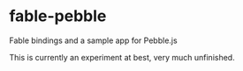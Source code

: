 # fable-pebble

Fable bindings and a sample app for Pebble.js

This is currently an experiment at best, very much unfinished.
